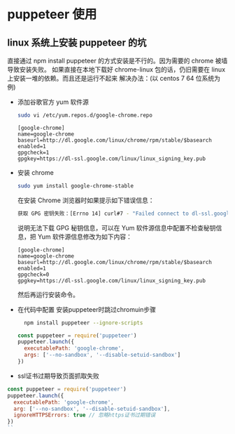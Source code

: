 # puppeteer 使用

## linux 系统上安装 puppeteer 的坑

直接通过 npm install puppeteer 的方式安装是不行的。因为需要的 chrome 被墙导致安装失败。
如果直接在本地下载好 chrome-linux 包的话，仍旧需要在 linux 上安装一堆的依赖。而且还是运行不起来
解决办法：(以 centos 7 64 位系统为例)

- 添加谷歌官方 yum 软件源

  ```bash
  sudo vi /etc/yum.repos.d/google-chrome.repo
  ```

  ```vim
  [google-chrome]
  name=google-chrome
  baseurl=http://dl.google.com/linux/chrome/rpm/stable/$basearch
  enabled=1
  gpgcheck=1
  gpgkey=https://dl-ssl.google.com/linux/linux_signing_key.pub
  ```

- 安装 chrome

  ```bash
  sudo yum install google-chrome-stable
  ```

  在安装 Chrome 浏览器时如果提示如下错误信息：

  ```bash
  获取 GPG 密钥失败：[Errno 14] curl#7 - "Failed connect to dl-ssl.google.com:443; Operation now in progress"
  ```

  说明无法下载 GPG 秘钥信息，可以在 Yum 软件源信息中配置不检查秘钥信息，把 Yum 软件源信息修改为如下内容：

  ```vim
  [google-chrome]
  name=google-chrome
  baseurl=http://dl.google.com/linux/chrome/rpm/stable/$basearch
  enabled=1
  gpgcheck=0
  gpgkey=https://dl-ssl.google.com/linux/linux_signing_key.pub
  ```

  然后再运行安装命令。

- 在代码中配置
  安装puppeteer时跳过chromuin步骤
  ```bash
    npm install puppeteer --ignore-scripts
  ```

  ```javascript
  const puppeteer = require('puppeteer')
  puppeteer.launch({
    executablePath: 'google-chrome',
    args: ['--no-sandbox', '--disable-setuid-sandbox']
  })
  ```

- ssl证书过期导致页面抓取失败
```javascript
const puppeteer = require('puppeteer')
puppeteer.launch({
  executablePath: 'google-chrome',
  arg: ['--no-sandbox', '--disable-setuid-sandbox'],
  ignoreHTTPSErrors: true // 忽略https证书过期错误
})
``